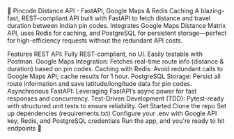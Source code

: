 🚗 Pincode Distance API - FastAPI, Google Maps & Redis Caching
A blazing-fast, REST-compliant API built with FastAPI to fetch distance and travel duration between Indian pin codes. Integrates Google Maps Distance Matrix API, uses Redis for caching, and PostgreSQL for persistent storage—perfect for high-efficiency requests without the redundant API costs.

Features
REST API: Fully REST-compliant, no UI. Easily testable with Postman.
Google Maps Integration: Fetches real-time route info (distance & duration) based on pin codes.
Caching with Redis: Avoid redundant calls to Google Maps API; cache results for 1 hour.
PostgreSQL Storage: Persist all route information and save latitude/longitude data for pin codes.
Asynchronous FastAPI: Leveraging FastAPI’s async power for fast responses and concurrency.
Test-Driven Development (TDD): Pytest-ready with structured unit tests to ensure reliability.
Get Started
Clone the repo
Set up dependencies (requirements.txt)
Configure your .env with Google API key, Redis, and PostgreSQL credentials
Run the app, and you're ready to hit endpoints 🚀
